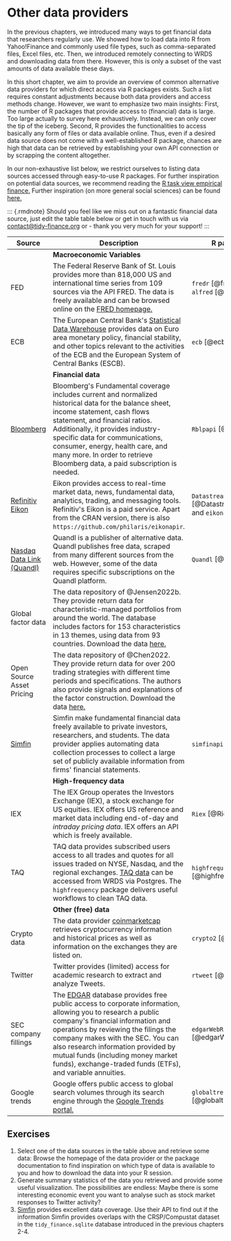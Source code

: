 # Other data providers

In the previous chapters, we introduced many ways to get financial data that researchers regularly use. We showed how to load data into R from Yahoo!Finance and commonly used file types, such as comma-separated files, Excel files, etc. Then, we introduced remotely connecting to WRDS and downloading data from there. However, this is only a subset of the vast amounts of data available these days.

In this short chapter, we aim to provide an overview of common alternative data providers for which direct access via R packages exists. Such a list requires constant adjustments because both data providers and access methods change. However, we want to emphasize two main insights: First, the number of R packages that provide access to (financial) data is large. Too large actually to survey here exhaustively. Instead, we can only cover the tip of the iceberg. Second, R provides the functionalities to access basically any form of files or data available online. Thus, even if a desired data source does not come with a well-established R package, chances are high that data can be retrieved by establishing your own API connection or by scrapping the content altogether.

In our non-exhaustive list below, we restrict ourselves to listing data sources accessed through easy-to-use R packages. For further inspiration on potential data sources, we recommend reading the [R task view empirical finance.](https://cran.r-project.org/web/views/Finance.html) Further inspiration (on more general social sciences) can be found [here.](https://cengel.github.io/gearup2016/SULdataAccess.html)

::: {.rmdnote}
Should you feel like we miss out on a fantastic financial data source, just edit the table table below or get in touch with us via [contact@tidy-finance.org](mailto:contact@tidy-finance.org) or  - thank you very much for your support!
:::

| Source | Description  | R packages                                       |
|--------|---------------------------------------|-----------------|
|          | **Macroeconomic Variables**         |                         |
| FED                                                                       | The Federal Reserve Bank of St. Louis provides more than 818,000 US and international time series from 109 sources via the API FRED. The data is freely available and can be browsed online on the [FRED homepage.](https://fred.stlouisfed.org/)                                                                                                                                                      | `fredr` [@fredr] and `alfred` [@alfred]                |
| ECB                                                                       | The European Central Bank's [Statistical Data Warehouse](https://sdw.ecb.europa.eu/) provides data on Euro area monetary policy, financial stability, and other topics relevant to the activities of the ECB and the European System of Central Banks (ESCB).                                                                                                                                          | `ecb` [@ecb]                                           |
|                                                                           | **Financial data**                                                                                                                                                                                                                                                                                                                                                                                     |                                                        |
| [Bloomberg](https://www.bloomberg.com/)                                   | Bloomberg's Fundamental coverage includes current and normalized historical data for the balance sheet, income statement, cash flows statement, and financial ratios. Additionally, it provides industry-specific data for communications, consumer, energy, health care, and many more. In order to retrieve Bloomberg data, a paid subscription is needed.                                           | `Rblpapi` [@Rblpapi]                                   |
| [Refinitiv Eikon](https://www.refinitiv.com/en/financial-data) | Eikon provides access to real-time market data, news, fundamental data, analytics, trading, and messaging tools. Refinitiv's Eikon is a paid service. Apart from the CRAN version, there is also `https://github.com/philaris/eikonapir`.                                                       | `DatastreamDSWS2R` [@DatastreamDSWS2R] and `eikonapir` |
| [Nasdaq Data Link (Quandl)](data.nasdaq.com/publishers/qdl)               | Quandl is a publisher of alternative data. Quandl publishes free data, scraped from many different sources from the web. However, some of the data requires specific subscriptions on the Quandl platform.                                                                                                                                                                                             | `Quandl` [@Quandl]                                     |
| Global factor data                                                        | The data repository of @Jensen2022b. They provide return data for characteristic-managed portfolios from around the world. The database includes factors for 153 characteristics in 13 themes, using data from 93 countries. Download the data [here.](https://jkpfactors.com/)                                                                                                                        |                                                        |
| Open Source Asset Pricing                                                 | The data repository of @Chen2022. They provide return data for over 200 trading strategies with different time periods and specifications. The authors also provide signals and explanations of the factor construction. Download the data [here.](https://www.openassetpricing.com/data)                                                                                                              |                                                        |
| [Simfin](https://simfin.com/)                                             | Simfin make fundamental financial data freely available to private investors, researchers, and students. The data provider applies automating data collection processes to collect a large set of publicly available information from firms' financial statements.                                                                                                                                     | `simfinapi` [@simfinapi]                               |
|                                                                           | **High-frequency data**                                                                                                                                                                                                                                                                                                                                                                                |                                                        |
| IEX                                                                       | The IEX Group operates the Investors Exchange (IEX), a stock exchange for US equities. IEX offers US reference and market data including end-of-day and *intraday pricing data*. IEX offers an API which is freely available.                                                                                                                                                                          | `Riex` [@Riex]                                         |
| TAQ                                                                       | TAQ data provides subscribed users access to all trades and quotes for all issues traded on NYSE, Nasdaq, and the regional exchanges. [TAQ data](https://www.nyse.com/market-data/historical) can be accessed from WRDS via Postgres. The `highfrequency` package delivers useful workflows to clean TAQ data.                                                                                         | `highfrequency` [@highfrequency]                       |
|                                                                           | **Other (free) data**                                                                                                                                                                                                                                                                                                                                                                                  |                                                        |
| Crypto data                                                               | The data provider [coinmarketcap](coinmarketcap.com) retrieves cryptocurrency information and historical prices as well as information on the exchanges they are listed on.                                                                                                                                                                                                                            | `crypto2` [@crypto2]                                   |
| Twitter                                                                   | Twitter provides (limited) access for academic research to extract and analyze Tweets.                                                                                                                                                                                                                                                                                                                 | `rtweet` [@rtweet]                                     |
| SEC company fillings                                                      | The [EDGAR](https://www.sec.gov/edgar/about) database provides free public access to corporate information, allowing you to research a public company's financial information and operations by reviewing the filings the company makes with the SEC. You can also research information provided by mutual funds (including money market funds), exchange-traded funds (ETFs), and variable annuities. | `edgarWebR` [@edgarWebR]                               |
| Google trends                                                             | Google offers public access to global search volumes through its search engine through the [Google Trends portal.](https://trends.google.com/trends/?geo=DK)                                                                                                                                                                                                                                           | `globaltrends` [@globaltrends]                         |

## Exercises

1.  Select one of the data sources in the table above and retrieve some data: Browse the homepage of the data provider or the package documentation to find inspiration on which type of data is available to you and how to download the data into your R session.
2.  Generate summary statistics of the data you retrieved and provide some useful visualization. The possibilities are endless: Maybe there is some interesting economic event you want to analyse such as stock market responses to Twitter activity?
3.  [Simfin](https://simfin.com/) provides excellent data coverage. Use their API to find out if the information Simfin provides overlaps with the CRSP/Compustat dataset in the `tidy_finance.sqlite` database introduced in the previous chapters 2-4.
